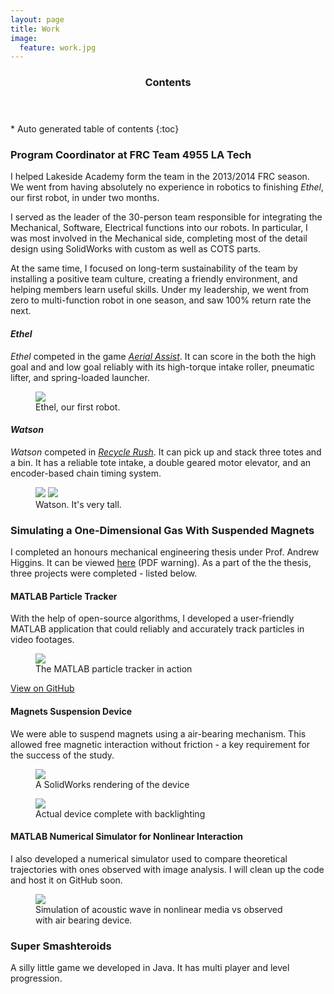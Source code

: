 ```yaml
---
layout: page
title: Work
image:
  feature: work.jpg
---
```


<section id="table-of-contents" class="toc">
  <header>
    <h3>Contents</h3>
  </header>
<div id="drawer" markdown="1">
*  Auto generated table of contents
{:toc}
</div>
</section><!-- /#table-of-contents -->

### Program Coordinator at FRC Team 4955 LA Tech

I helped Lakeside Academy form the team in the 2013/2014 FRC season. We went from having absolutely no experience in robotics to finishing *Ethel*, our first robot, in under two months. 

I served as the leader of the 30-person team responsible for integrating the Mechanical, Software, Electrical functions into our robots. In particular, I was most involved in the Mechanical side, completing most of the detail design using SolidWorks with custom as well as COTS parts. 

At the same time, I focused on long-term sustainability of the team by installing a positive team culture, creating a friendly environment, and helping members learn useful skills. Under my leadership, we went from zero to multi-function robot in one season, and saw 100% return rate the next.

#### *Ethel*

*Ethel* competed in the game [*Aerial Assist*](http://www.usfirst.org/roboticsprograms/frc/2014-game). It can score in the both the high goal and and low goal reliably with its high-torque intake roller, pneumatic lifter, and spring-loaded launcher. 

<figure>
	<a href="/images/ethel.jpg"><img src="/images/ethel.jpg"></a>
	<figcaption>Ethel, our first robot.</figcaption>
</figure>

#### *Watson* 

*Watson* competed in [*Recycle Rush*](http://www.usfirst.org/roboticsprograms/frc/2015-game). It can pick up and stack three totes and a bin. It has a reliable tote intake, a double geared motor elevator, and an encoder-based chain timing system. 

<figure class="half">
	<a href="/images/watson.jpg"><img src="/images/watson.jpg"></a>
	<a href="/images/watson2.jpg"><img src="/images/watson2.jpg"></a>
	<figcaption>Watson. It's very tall.</figcaption>
</figure>

### Simulating a One-Dimensional Gas With Suspended Magnets

I completed an honours mechanical engineering thesis under Prof. Andrew Higgins. It can be viewed [here](thesis.pdf) (PDF warning). As a part of the the thesis, three projects were completed - listed below.

#### MATLAB Particle Tracker

With the help of open-source algorithms, I developed a user-friendly MATLAB application that could reliably and accurately track particles in video footages. 

<figure>
	<a href="/images/particle-tracker-in-action.png"><img src="/images/particle-tracker-in-action.png"></a>
	<figcaption>The MATLAB particle tracker in action </figcaption>
</figure>

<div markdown="0"><a href="https://github.com/jlian/matlab-particle-tracker" class="btn btn-info"><i class="fa fa-fw fa-github"></i> View on GitHub</a></div>

#### Magnets Suspension Device

We were able to suspend magnets using a air-bearing mechanism. This allowed free magnetic interaction without friction - a key requirement for the success of the study.

<figure>
	<a href="/images/device.png"><img src="/images/device.png"></a>
	<figcaption>A SolidWorks rendering of the device</figcaption>
</figure>

<figure>
	<a href="/images/device2.jpg"><img src="/images/device2.jpg"></a>
	<figcaption>Actual device complete with backlighting</figcaption>
</figure>

#### MATLAB Numerical Simulator for Nonlinear Interaction

I also developed a numerical simulator used to compare theoretical trajectories with ones observed with image analysis. I will clean up the code and host it on GitHub soon.

<figure>
	<a href="/images/simvsreal.png"><img src="/images/simvsreal.png"></a>
	<figcaption>Simulation of acoustic wave in nonlinear media vs observed with air bearing device.</figcaption>
</figure>


### Super Smashteroids

A silly little game we developed in Java. It has multi player and level progression.


